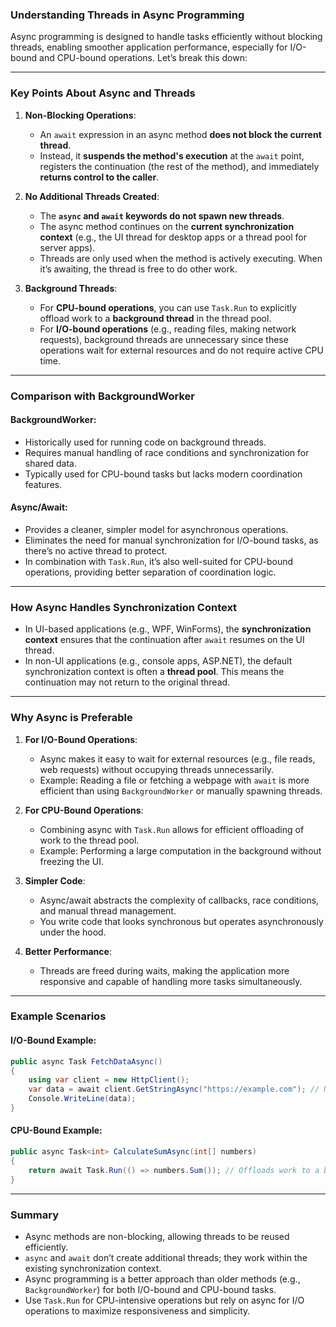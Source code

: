 ### **Understanding Threads in Async Programming**

Async programming is designed to handle tasks efficiently without blocking threads, enabling smoother application performance, especially for I/O-bound and CPU-bound operations. Let’s break this down:

---

### **Key Points About Async and Threads**

1. **Non-Blocking Operations**:
   - An `await` expression in an async method **does not block the current thread**.
   - Instead, it **suspends the method's execution** at the `await` point, registers the continuation (the rest of the method), and immediately **returns control to the caller**.

2. **No Additional Threads Created**:
   - The **`async` and `await` keywords do not spawn new threads**.
   - The async method continues on the **current synchronization context** (e.g., the UI thread for desktop apps or a thread pool for server apps).
   - Threads are only used when the method is actively executing. When it’s awaiting, the thread is free to do other work.

3. **Background Threads**:
   - For **CPU-bound operations**, you can use `Task.Run` to explicitly offload work to a **background thread** in the thread pool.
   - For **I/O-bound operations** (e.g., reading files, making network requests), background threads are unnecessary since these operations wait for external resources and do not require active CPU time.

---

### **Comparison with BackgroundWorker**

#### **BackgroundWorker**:
- Historically used for running code on background threads.
- Requires manual handling of race conditions and synchronization for shared data.
- Typically used for CPU-bound tasks but lacks modern coordination features.

#### **Async/Await**:
- Provides a cleaner, simpler model for asynchronous operations.
- Eliminates the need for manual synchronization for I/O-bound tasks, as there’s no active thread to protect.
- In combination with `Task.Run`, it’s also well-suited for CPU-bound operations, providing better separation of coordination logic.

---

### **How Async Handles Synchronization Context**

- In UI-based applications (e.g., WPF, WinForms), the **synchronization context** ensures that the continuation after `await` resumes on the UI thread.
- In non-UI applications (e.g., console apps, ASP.NET), the default synchronization context is often a **thread pool**. This means the continuation may not return to the original thread.

---

### **Why Async is Preferable**

1. **For I/O-Bound Operations**:
   - Async makes it easy to wait for external resources (e.g., file reads, web requests) without occupying threads unnecessarily.
   - Example: Reading a file or fetching a webpage with `await` is more efficient than using `BackgroundWorker` or manually spawning threads.

2. **For CPU-Bound Operations**:
   - Combining async with `Task.Run` allows for efficient offloading of work to the thread pool.
   - Example: Performing a large computation in the background without freezing the UI.

3. **Simpler Code**:
   - Async/await abstracts the complexity of callbacks, race conditions, and manual thread management.
   - You write code that looks synchronous but operates asynchronously under the hood.

4. **Better Performance**:
   - Threads are freed during waits, making the application more responsive and capable of handling more tasks simultaneously.

---

### **Example Scenarios**

#### **I/O-Bound Example**:
```csharp
public async Task FetchDataAsync()
{
    using var client = new HttpClient();
    var data = await client.GetStringAsync("https://example.com"); // Non-blocking
    Console.WriteLine(data);
}
```

#### **CPU-Bound Example**:
```csharp
public async Task<int> CalculateSumAsync(int[] numbers)
{
    return await Task.Run(() => numbers.Sum()); // Offloads work to a background thread
}
```

---

### **Summary**
- Async methods are non-blocking, allowing threads to be reused efficiently.
- `async` and `await` don’t create additional threads; they work within the existing synchronization context.
- Async programming is a better approach than older methods (e.g., `BackgroundWorker`) for both I/O-bound and CPU-bound tasks.
- Use `Task.Run` for CPU-intensive operations but rely on async for I/O operations to maximize responsiveness and simplicity.